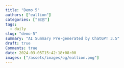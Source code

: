 ```yaml
---
title: "Demo 5"
authors: ["eallion"]
categories: ["日志"]
tags: 
  - daily
slug: "demo-5"
summary: "AI Summary Pre-generated by ChatGPT 3.5"
draft: true
Comments: true
date: 2024-03-05T15:42:18+08:00
images: ["/assets/images/og/eallion.png"]
---
```

